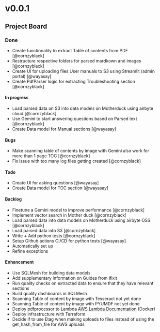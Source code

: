 # v0.0.1

## Project Board

### Done

- Create functionality to extract Table of contents from PDF [@cornzyblack]
- Restructure respective folders for parsed mardkown and images [@cornzyblack]
- Create UI for uploading files User manuals to S3 using Streamlit (admin portal) [@wayasay]
- Create PdfParser logic for extracting Troubleshooting section [@cornzyblack]

#### In progress

- Load parsed data on S3 into data models on Motherduck using airbyte cloud [@cornzyblack]
- Use Gemini to start answering questions based on Parsed text [@cornzyblack]
- Create Data model for Manual sections [@wayasay]

#### Bugs

- Make scanning table of contents by image with Gemini also work for more than 1 page TOC [@cornzyblack]
- Fix issue with too many log files getting created [@cornzyblack]

#### Todo

- Create UI for asking questions [@wayasay]
- Create Data model for TOC section [@wayasay]

#### Backlog

- Finetune a Gemini model to improve performance [@cornzyblack]
- Implement vector search in Mother duck [@cornzyblack]
- Load parsed data into data models on Motherduck using airbyte OSS [@cornzyblack]
- Load parsed data into S3 [@cornzyblack]
- Write + Add python tests [@cornzyblack]
- Setup Github actions CI/CD for python tests [@wayasay]
- Automatically set up
- Refine exceptions

#### Enhancement

- Use SQLMesh for building data models
- Add supplementary information on Guides from ifixit
- Run quality checks on extracted data to ensure that they have relevant sections
- Build quality dashboards in SQLMesh
- Scanning Table of content by image with Tesseract not yet done
- Scanning Table of content by image with PYUMDF not yet done
- Deploy pdfprocessor to Lambda [AWS Lambda Documentation](https://docs.aws.amazon.com/lambda/latest/dg/python-image.html) (Docker)
- Deploy infrastructure with Terraform
- Decide if to use Etag when making uploads to files instead of using the get_hash_from_file for AWS uploads
